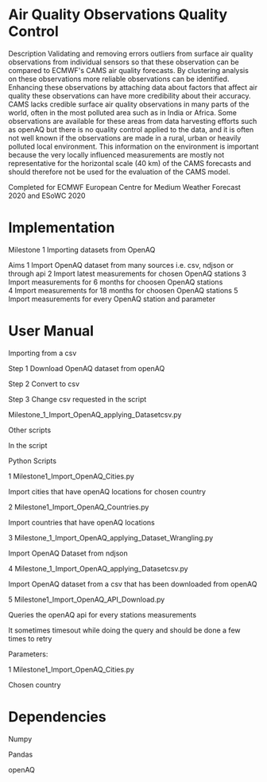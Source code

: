   
# Air Quality Observations Quality Control  

Description
Validating and removing errors outliers from surface air quality observations from individual sensors so that these observation can be compared to ECMWF's CAMS air quality forecasts. By clustering analysis on these observations more reliable observations can be identified. Enhancing these observations by attaching data about factors that affect air quality these observations can have more credibility about their accuracy. CAMS lacks credible surface air quality observations in many parts of the world, often in the most polluted area such as in India or Africa. Some observations are available for these areas from data harvesting efforts such as openAQ but there is no quality control applied to the data, and it is often not well known if the observations are made in a rural, urban or heavily polluted local environment. This information on the environment is important because the very locally influenced measurements are mostly not representative for the horizontal scale (40 km) of the CAMS forecasts and should therefore not be used for the evaluation of the CAMS model.

Completed for ECMWF European Centre for Medium Weather Forecast 2020 
and ESoWC 2020

# Implementation 

Milestone 1 Importing datasets from OpenAQ

Aims 
1 Import OpenAQ dataset from many sources i.e. csv, ndjson or through api 
2 Import latest measurements for chosen OpenAQ stations
3 Import measurements for 6 months for choosen OpenAQ stations  
4 Import measurements for 18 months for choosen OpenAQ stations
5 Import measurements for every OpenAQ station and parameter

# User Manual


Importing from a csv 

Step 1 Download OpenAQ dataset from openAQ

Step 2 Convert to csv 

Step 3 Change csv requested in the script

Milestone_1_Import_OpenAQ_applying_Datasetcsv.py


Other scripts

In the script



Python Scripts 

1 Milestone1_Import_OpenAQ_Cities.py

Import cities that have openAQ locations for chosen country

2 Milestone1_Import_OpenAQ_Countries.py

Import countries that have openAQ locations

3 Milestone_1_Import_OpenAQ_applying_Dataset_Wrangling.py

Import OpenAQ Dataset from ndjson 

4 Milestone_1_Import_OpenAQ_applying_Datasetcsv.py

Import OpenAQ dataset from a csv that has been downloaded from openAQ


5 Milestone1_Import_OpenAQ_API_Download.py

Queries the openAQ api for every stations measurements

It sometimes timesout while doing the query and should be done a few times to retry


Parameters: 

1 Milestone1_Import_OpenAQ_Cities.py

Chosen country


# Dependencies

Numpy 

Pandas 

openAQ
